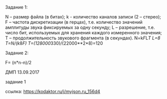 Задание 1:

 N – размер файла (в битах);
 k -  количество каналов записи (2 – стерео);
 F – частота дискретизации (в герцах), т.е. количество значений амплитуды звука фиксируемых за одну секунду;
 L – разрешение, т.е. число бит, используемых для хранения каждого измеренного значения;
 T – продолжительность звукового фрагмента (в секундах).
N=k*F*L*T 
L=8
T=N/(k*8*F)
T=(128000*330)/(22000**2*8)=120

Задание 2: 

F= (n*n-n)/2


ДМП 13.09.2017

задание 1

ссылка: https://kodaktor.ru/j/myjson.ru_156d4
